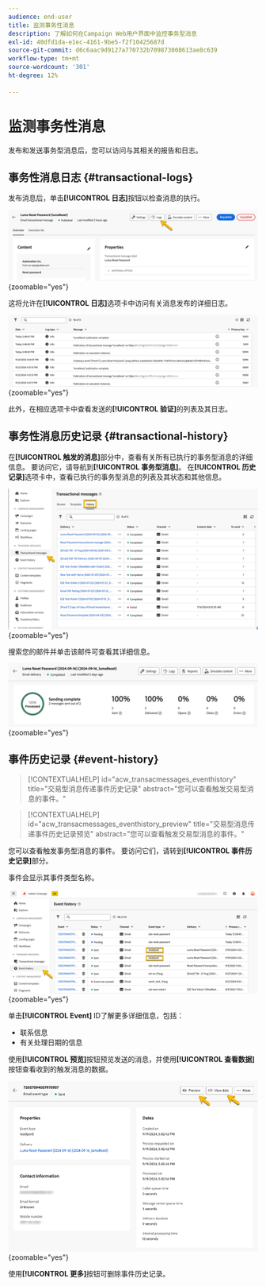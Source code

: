 ```yaml
---
audience: end-user
title: 监测事务性消息
description: 了解如何在Campaign Web用户界面中监控事务型消息
exl-id: 40dfd1da-e1ec-4161-9be5-f2f10425687d
source-git-commit: d6c6aac9d9127a770732b709873008613ae8c639
workflow-type: tm+mt
source-wordcount: '301'
ht-degree: 12%

---
```


# 监测事务性消息

发布和发送事务型消息后，您可以访问与其相关的报告和日志。

## 事务性消息日志 {#transactional-logs}

发布消息后，单击&#x200B;**[!UICONTROL 日志]**&#x200B;按钮以检查消息的执行。

![在事务性消息界面中显示“日志”按钮的屏幕截图。](assets/transactional-logs.png){zoomable="yes"}

这将允许在&#x200B;**[!UICONTROL 日志]**&#x200B;选项卡中访问有关消息发布的详细日志。

![在日志选项卡中显示详细日志列表的屏幕截图。](assets/transactional-logslist.png){zoomable="yes"}

此外，在相应选项卡中查看发送的&#x200B;**[!UICONTROL 验证]**&#x200B;的列表及其日志。

## 事务性消息历史记录 {#transactional-history}

在&#x200B;**[!UICONTROL 触发的消息]**&#x200B;部分中，查看有关所有已执行的事务型消息的详细信息。 要访问它，请导航到&#x200B;**[!UICONTROL 事务型消息]**。 在&#x200B;**[!UICONTROL 历史记录]**&#x200B;选项卡中，查看已执行的事务型消息的列表及其状态和其他信息。

![屏幕截图显示“历史记录”选项卡，其中包含已执行的事务性消息列表。](assets/transactional-history.png){zoomable="yes"}

搜索您的邮件并单击该邮件可查看其详细信息。

![显示选定事务型消息详细报告的屏幕截图。](assets/transactional-reporting.png){zoomable="yes"}

## 事件历史记录 {#event-history}

>[!CONTEXTUALHELP]
>id="acw_transacmessages_eventhistory"
>title="交易型消息传递事件历史记录"
>abstract="您可以查看触发交易型消息的事件。"

>[!CONTEXTUALHELP]
>id="acw_transacmessages_eventhistory_preview"
>title="交易型消息传递事件历史记录预览"
>abstract="您可以查看触发交易型消息的事件。"

您可以查看触发事务型消息的事件。 要访问它们，请转到&#x200B;**[!UICONTROL 事件历史记录]**&#x200B;部分。

事件会显示其事件类型名称。

![显示具有事件类型名称的事件历史记录部分的屏幕截图。](assets/event-history.png){zoomable="yes"}

单击&#x200B;**[!UICONTROL Event]** ID了解更多详细信息，包括：

* 联系信息
* 有关处理日期的信息

使用&#x200B;**[!UICONTROL 预览]**&#x200B;按钮预览发送的消息，并使用&#x200B;**[!UICONTROL 查看数据]**&#x200B;按钮查看收到的触发消息的数据。

![显示详细事件信息的屏幕快照，包括预览和查看数据选项。](assets/event-details.png){zoomable="yes"}

使用&#x200B;**[!UICONTROL 更多]**&#x200B;按钮可删除事件历史记录。